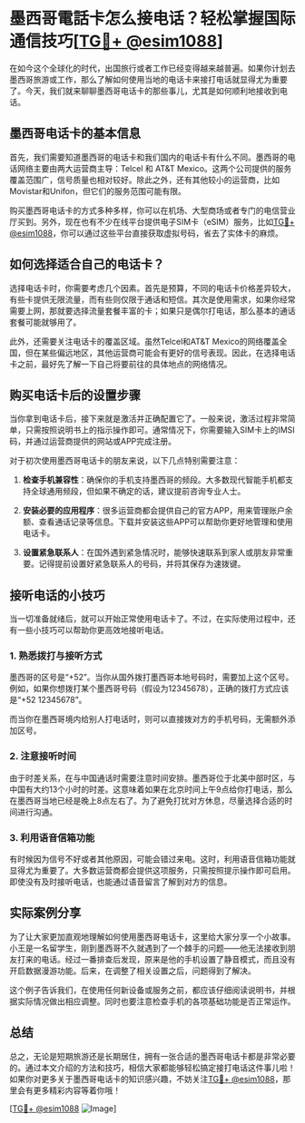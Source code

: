 # 墨西哥電話卡怎么接电话？轻松掌握国际通信技巧[[TG💪+ @esim1088](https://t.me/s/esim1088)]

在如今这个全球化的时代，出国旅行或者工作已经变得越来越普遍。如果你计划去墨西哥旅游或工作，那么了解如何使用当地的电话卡来接打电话就显得尤为重要了。今天，我们就来聊聊墨西哥电话卡的那些事儿，尤其是如何顺利地接收到电话。

## 墨西哥电话卡的基本信息

首先，我们需要知道墨西哥的电话卡和我们国内的电话卡有什么不同。墨西哥的电话网络主要由两大运营商主导：Telcel 和 AT&T Mexico。这两个公司提供的服务覆盖范围广，信号质量也相对较好。除此之外，还有其他较小的运营商，比如Movistar和Unifon，但它们的服务范围可能有限。

购买墨西哥电话卡的方式多种多样，你可以在机场、大型商场或者专门的电信营业厅买到。另外，现在也有不少在线平台提供电子SIM卡（eSIM）服务，比如[TG💪+ @esim1088](https://t.me/s/esim1088)，你可以通过这些平台直接获取虚拟号码，省去了实体卡的麻烦。

## 如何选择适合自己的电话卡？

选择电话卡时，你需要考虑几个因素。首先是预算，不同的电话卡价格差异较大，有些卡提供无限流量，而有些则仅限于通话和短信。其次是使用需求，如果你经常需要上网，那就要选择流量套餐丰富的卡；如果只是偶尔打电话，那么基本的通话套餐可能就够用了。

此外，还需要关注电话卡的覆盖区域。虽然Telcel和AT&T Mexico的网络覆盖全国，但在某些偏远地区，其他运营商可能会有更好的信号表现。因此，在选择电话卡之前，最好先了解一下自己将要前往的具体地点的网络情况。

## 购买电话卡后的设置步骤

当你拿到电话卡后，接下来就是激活并正确配置它了。一般来说，激活过程非常简单，只需按照说明书上的指示操作即可。通常情况下，你需要输入SIM卡上的IMSI码，并通过运营商提供的网站或APP完成注册。

对于初次使用墨西哥电话卡的朋友来说，以下几点特别需要注意：

1. **检查手机兼容性**：确保你的手机支持墨西哥的频段。大多数现代智能手机都支持全球通用频段，但如果不确定的话，建议提前咨询专业人士。
   
2. **安装必要的应用程序**：很多运营商都会提供自己的官方APP，用来管理账户余额、查看通话记录等信息。下载并安装这些APP可以帮助你更好地管理和使用电话卡。

3. **设置紧急联系人**：在国外遇到紧急情况时，能够快速联系到家人或朋友非常重要。记得提前设置好紧急联系人的号码，并将其保存为速拨键。

## 接听电话的小技巧

当一切准备就绪后，就可以开始正常使用电话卡了。不过，在实际使用过程中，还有一些小技巧可以帮助你更高效地接听电话。

### 1. 熟悉拨打与接听方式

墨西哥的区号是“+52”。当你从国外拨打墨西哥本地号码时，需要加上这个区号。例如，如果你想拨打某个墨西哥号码（假设为12345678），正确的拨打方式应该是“+52 12345678”。

而当你在墨西哥境内给别人打电话时，则可以直接拨对方的手机号码，无需额外添加区号。

### 2. 注意接听时间

由于时差关系，在与中国通话时需要注意时间安排。墨西哥位于北美中部时区，与中国有大约13个小时的时差。这意味着如果在北京时间上午9点给你打电话，那么在墨西哥当地已经是晚上8点左右了。为了避免打扰对方休息，尽量选择合适的时间进行沟通。

### 3. 利用语音信箱功能

有时候因为信号不好或者其他原因，可能会错过来电。这时，利用语音信箱功能就显得尤为重要了。大多数运营商都会提供这项服务，只需按照提示操作即可启用。即使没有及时接听电话，也能通过语音留言了解到对方的信息。

## 实际案例分享

为了让大家更加直观地理解如何使用墨西哥电话卡，这里给大家分享一个小故事。小王是一名留学生，刚到墨西哥不久就遇到了一个棘手的问题——他无法接收到朋友打来的电话。经过一番排查后发现，原来是他的手机设置了静音模式，而且没有开启数据漫游功能。后来，在调整了相关设置之后，问题得到了解决。

这个例子告诉我们，在使用任何新设备或服务之前，都应该仔细阅读说明书，并根据实际情况做出相应调整。同时也要注意检查手机的各项基础功能是否正常运作。

## 总结

总之，无论是短期旅游还是长期居住，拥有一张合适的墨西哥电话卡都是非常必要的。通过本文介绍的方法和技巧，相信大家都能够轻松搞定接打电话这件事儿啦！如果你对更多关于墨西哥电话卡的知识感兴趣，不妨关注[TG💪+ @esim1088](https://t.me/s/esim1088)，那里会有更多精彩内容等着你哦！

[[TG💪+ @esim1088](https://t.me/s/esim1088) ![Image](https://i.postimg.cc/4NQfJmqS/Snipaste-2025-05-13-00-14-12.png)]